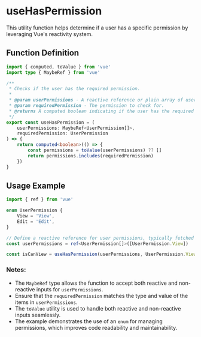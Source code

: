 # useHasPermission

This utility function helps determine if a user has a specific permission by leveraging Vue's reactivity system.

## Function Definition

```ts
import { computed, toValue } from 'vue'
import type { MaybeRef } from 'vue'

/**
 * Checks if the user has the required permission.
 * 
 * @param userPermissions - A reactive reference or plain array of user permissions.
 * @param requiredPermission - The permission to check for.
 * @returns A computed boolean indicating if the user has the required permission.
 */
export const useHasPermission = (
    userPermissions: MaybeRef<UserPermission[]>,
    requiredPermission: UserPermission
) => {
    return computed<boolean>(() => {
        const permissions = toValue(userPermissions) ?? []
        return permissions.includes(requiredPermission)
    })
}
```

## Usage Example

```ts
import { ref } from 'vue'

enum UserPermission {
    View = 'View',
    Edit = 'Edit',
}

// Define a reactive reference for user permissions, typically fetched from a user model or JWT token.
const userPermissions = ref<UserPermission[]>([UserPermission.View])

const isCanView = useHasPermission(userPermissions, UserPermission.View) // isCanView.value === true
```

### Notes:
- The `MaybeRef` type allows the function to accept both reactive and non-reactive inputs for `userPermissions`.
- Ensure that the `requiredPermission` matches the type and value of the items in `userPermissions`.
- The `toValue` utility is used to handle both reactive and non-reactive inputs seamlessly.
- The example demonstrates the use of an `enum` for managing permissions, which improves code readability and maintainability.
